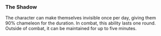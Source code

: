 ### The Shadow

The character can make themselves invisible once per day, giving them 90% chameleon for the duration. In combat, this ability lasts one round. Outside of combat, it can be maintained for up to five minutes.